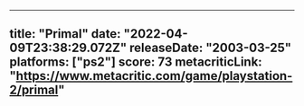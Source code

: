 
---
title: "Primal"
date: "2022-04-09T23:38:29.072Z"
releaseDate: "2003-03-25"
platforms: ["ps2"]
score: 73
metacriticLink: "https://www.metacritic.com/game/playstation-2/primal"
---
